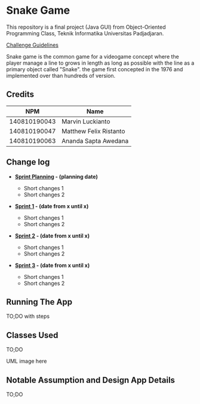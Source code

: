 # Snake Game
This repository is a final project (Java GUI) from Object-Oriented Programming Class, Teknik Informatika Universitas Padjadjaran. 


[Challenge Guidelines](challenge-guideline.md)

Snake game is the common game for a videogame concept where the player manage a line to grows in length as long as possible with the line as a primary object called "Snake". the game first concepted in the 1976 and implemented over than hundreds of version.

## Credits
| NPM           | Name                    |
| ------------- |-------------------------|
| 140810190043  | Marvin Luckianto        |
| 140810190047  | Matthew Felix Ristanto  |
| 140810190063  | Ananda Sapta Awedana    |

## Change log
- **[Sprint Planning](changelog/sprint-planning.md) - (planning date)** 
   -  Short changes 1
   - Short changes 2

- **[Sprint 1](changelog/sprint-1.md) - (date from x until x)** 
   - Short changes 1
   - Short changes 2

- **[Sprint 2](changelog/sprint-2.md) - (date from x until x)** 
   - Short changes 1
   - Short changes 2
   
- **[Sprint 3](changelog/sprint-3.md) - (date from x until x)** 
   - Short changes 1
   - Short changes 2

## Running The App

TO;DO with steps

## Classes Used

TO;DO

UML image here

## Notable Assumption and Design App Details

TO;DO
